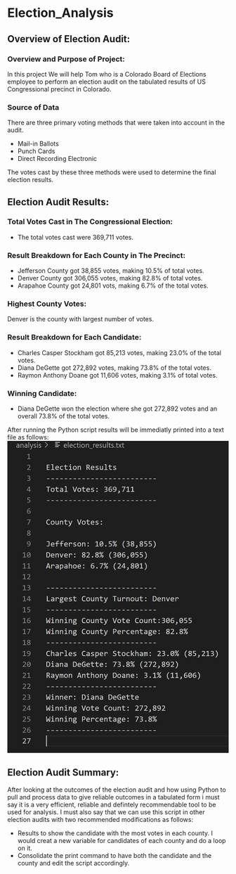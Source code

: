# Election_Analysis

## Overview of Election Audit:
### Overview and Purpose of Project:
In this project We will help Tom who is a Colorado Board of Elections employee to perform an election audit on the tabulated results of US Congressional precinct in Colorado.

### Source of Data 
There are three primary voting methods that were taken into account in the audit.
- Mail-in Ballots
- Punch Cards
- Direct Recording Electronic

The votes cast by these three methods were used to determine the final election results.

## Election Audit Results:

### Total Votes Cast in The Congressional Election:
- The total votes cast were 369,711 votes.

### Result Breakdown for Each County in The Precinct:
- Jefferson County got 38,855 votes, making 10.5% of total votes. 
- Denver County got 306,055 votes, making 82.8% of total votes. 
- Arapahoe County got 24,801 vots, making 6.7% of the total votes.

### Highest County Votes:
Denver is the county with largest number of votes.

### Result Breakdown for Each Candidate: 
- Charles Casper Stockham got 85,213 votes, making 23.0% of the total votes.
- Diana DeGette got 272,892 votes, making 73.8% of the total votes. 
- Raymon Anthony Doane got 11,606 votes, making 3.1% of total votes.

### Winning Candidate: 
- Diana DeGette won the election where she got 272,892 votes and an overall 73.8% of the total votes.  

After running the Python script results will be immediatly printed into a text file as follows: 
![Capture28.PNG](https://github.com/Shaza-Safi/Election_Analysis/blob/main/Other_Materials/Capture28.PNG)
## Election Audit Summary:
After looking at the outcomes of the election audit and how using Python to pull and process data to give reliable outcomes in a tabulated form i must say it is a very efficient, reliable and defintely recommendable tool to be used for analysis. I must also say that we can use this script in other election audits with two recommended modifications as follows:
- Results to show the candidate with the most votes in each county. I would creat a new variable for candidates of each county and do a loop on it.
- Consolidate the print command to have both the candidate and the county and edit the script accordingly.

